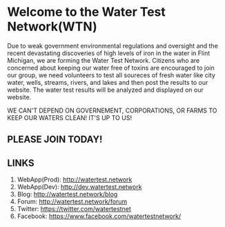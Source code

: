 # Welcome to the Water Test Network(WTN)
Due to weak government environmental regulations and oversight and the recent devastating discoveries of high levels of iron in the water in Flint Michigan, we are forming the Water Test Network.  Citizens who are concerned about keeping our water free of toxins are encouraged to join our group, we need volunteers to test all soureces of fresh water like city water, wells, streams, rivers, and lakes and then post the results to our website.  The water test results will be analyzed and displayed on our website.

WE CAN'T DEPEND ON GOVERNEMENT, CORPORATIONS, OR FARMS TO KEEP OUR WATERS CLEAN!  IT'S UP TO US! 

## PLEASE JOIN TODAY!

## LINKS
1. WebApp(Prod): http://watertest.network
2. WebApp(Dev): http://dev.watertest.network
2. Blog: http://watertest.network/blog
3. Forum: http://watertest.network/forum
4. Twitter: https://twitter.com/watertestnet
5. Facebook: https://www.facebook.com/watertestnetwork/ 




